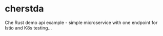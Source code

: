 # cherstda
Che Rust demo api example - simple microservice with one endpoint for Istio and K8s testing...
